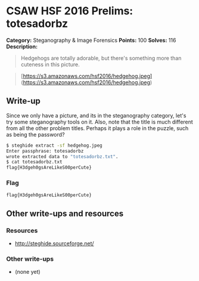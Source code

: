 # CSAW HSF 2016 Prelims: totesadorbz

**Category:** Steganography & Image Forensics
**Points:** 100
**Solves:** 116
**Description:**

> Hedgehogs are totally adorable, but there's something more than cuteness in this picture.

> [https://s3.amazonaws.com/hsf2016/hedgehog.jpeg] (https://s3.amazonaws.com/hsf2016/hedgehog.jpeg)

## Write-up

Since we only have a picture, and its in the steganography category, let's try some steganography tools on it. Also, note that the title is much different from all the other problem titles. Perhaps it plays a role in the puzzle, such as being the password?

```bash
$ steghide extract -sf hedgehog.jpeg 
Enter passphrase: totesadorbz
wrote extracted data to "totesadorbz.txt".
$ cat totesadorbz.txt
flag{H3dgeh0gsAreLikeS00perCute}
```

### Flag

``flag{H3dgeh0gsAreLikeS00perCute}``

## Other write-ups and resources

### Resources
* http://steghide.sourceforge.net/

### Other write-ups
* (none yet)

